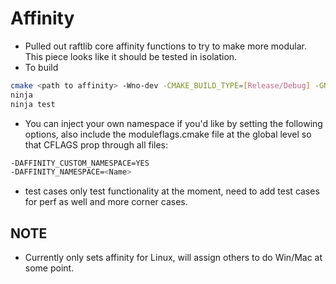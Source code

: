 # Affinity
* Pulled out raftlib core affinity functions to 
try to make more modular. This piece looks like 
it should be tested in isolation. 
* To build
```bash
cmake <path to affinity> -Wno-dev -CMAKE_BUILD_TYPE=[Release/Debug] -GNinja
ninja
ninja test
```
* You can inject your own namespace if you'd like by
setting the following options, also include the moduleflags.cmake
file at the global level so that CFLAGS prop through all files:
```bash
-DAFFINITY_CUSTOM_NAMESPACE=YES
-DAFFINITY_NAMESPACE=<Name>
```
* test cases only test functionality at the moment, 
need to add test cases for perf as well and more 
corner cases. 

## NOTE
* Currently  only sets affinity for Linux, 
will assign others to do Win/Mac at some point. 
